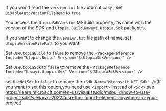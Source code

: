 
If you won't read the `version.txt` file automatically , set `DisableAutoVersionFileRead` to `true`

You access the `UtopiaSdkVersion` MSBuild property,it's same with the version of the SDK and `Utopia.Build`,`Kawayi.Utopia.Sdk` packages.

If you want to change the `version.txt` file path of name, set `UtopiaVersionFilePath` to you want.

Set `UseUtopiaBuild` to `false` to remove the `<PackageReference Include="Utopia.Build" Version="$(UtopiaSdkVersion)" />`

Set `UseUtopiaSdk` to `false` to remove the `<PackageReference Include="Kawayi.Utopia.Sdk" Version="$(UtopiaSdkVersion)" />`

set `UseNetSdk` to `false` to remove the `<Sdk Name="Microsoft.NET.Sdk" />`(If you want to set this option,you need use `<Import>` instead of `<Sdk>`,see https://learn.microsoft.com/en-us/visualstudio/msbuild/how-to-use-project-sdk?view=vs-2022#use-the-import-element-anywhere-in-your-project)

